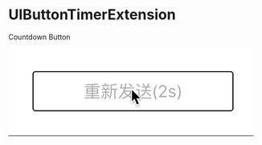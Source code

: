 # UIButtonTimerExtension

Countdown Button

![alt tag](https://github.com/joesir/UIButtonTimerExtension/blob/master/2016-03-28%2022_50_06.gif)

